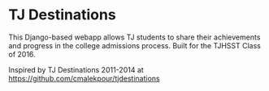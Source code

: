 # TJ Destinations
This Django-based webapp allows TJ students to share their achievements and progress in the college admissions process. Built for the TJHSST Class of 2016.

Inspired by TJ Destinations 2011-2014 at https://github.com/cmalekpour/tjdestinations
